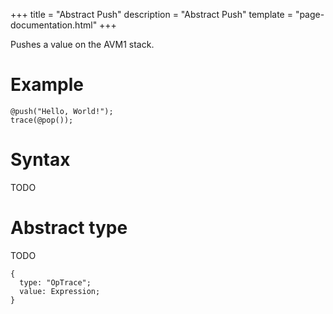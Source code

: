 +++
title = "Abstract Push"
description = "Abstract Push"
template = "page-documentation.html"
+++

Pushes a value on the AVM1 stack.

# Example

```
@push("Hello, World!");
trace(@pop());
```

# Syntax

TODO

# Abstract type

TODO

```
{
  type: "OpTrace";
  value: Expression;
}
```

[Expression]: @/documentation/as2/expression.md
[TRIVIA]: @/documentation/as2/trivia.md
[avm1-trace]: @/documentation/avm1/actions/trace.md
